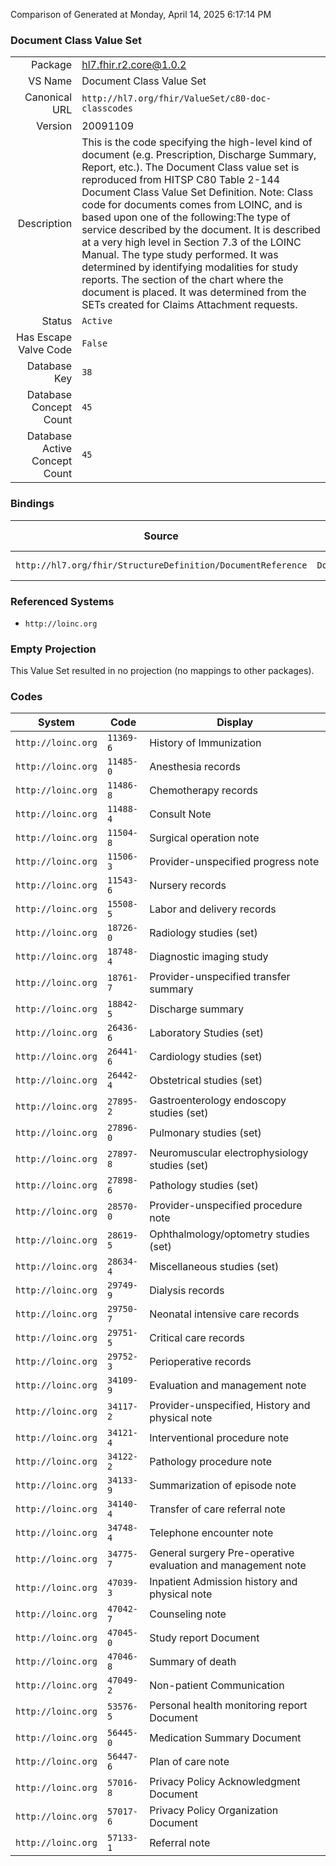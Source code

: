 Comparison of 
Generated at Monday, April 14, 2025 6:17:14 PM

### Document Class Value Set

|      |     |
| ---: | --- |
| Package | hl7.fhir.r2.core@1.0.2 |
| VS Name | Document Class Value Set |
| Canonical URL | `http://hl7.org/fhir/ValueSet/c80-doc-classcodes` |
| Version | 20091109 |
| Description | This is the code specifying the high-level kind of document (e.g. Prescription, Discharge Summary, Report, etc.). The Document Class value set is reproduced from HITSP C80 Table 2-144 Document Class Value Set Definition. Note: Class code for documents comes from LOINC, and is based upon one of the following:The type of service described by the document. It is described at a very high level in Section 7.3 of the LOINC Manual. The type study performed. It was determined by identifying modalities for study reports. The section of the chart where the document is placed. It was determined from the SETs created for Claims Attachment requests. |
| Status | `Active` |
| Has Escape Valve Code | `False` |
| Database Key | `38` |
| Database Concept Count | `45` |
| Database Active Concept Count | `45` |
### Bindings

| Source | Element | Binding | Strength | Element Short |
| ------ | ------- | ------- | -------- | ------------- |
| `http://hl7.org/fhir/StructureDefinition/DocumentReference` | `DocumentReference.class` | `http://hl7.org/fhir/ValueSet/c80-doc-classcodes` | `Example` | Categorization of document |

### Referenced Systems

* `http://loinc.org`
### Empty Projection

This Value Set resulted in no projection (no mappings to other packages).

### Codes

| System | Code | Display |
| ------ | ---- | ------- |
| `http://loinc.org` | `11369-6` | History of Immunization |
| `http://loinc.org` | `11485-0` | Anesthesia records |
| `http://loinc.org` | `11486-8` | Chemotherapy records |
| `http://loinc.org` | `11488-4` | Consult Note |
| `http://loinc.org` | `11504-8` | Surgical operation note |
| `http://loinc.org` | `11506-3` | Provider-unspecified progress note |
| `http://loinc.org` | `11543-6` | Nursery records |
| `http://loinc.org` | `15508-5` | Labor and delivery records |
| `http://loinc.org` | `18726-0` | Radiology studies (set) |
| `http://loinc.org` | `18748-4` | Diagnostic imaging study |
| `http://loinc.org` | `18761-7` | Provider-unspecified transfer summary |
| `http://loinc.org` | `18842-5` | Discharge summary |
| `http://loinc.org` | `26436-6` | Laboratory Studies (set) |
| `http://loinc.org` | `26441-6` | Cardiology studies (set) |
| `http://loinc.org` | `26442-4` | Obstetrical studies (set) |
| `http://loinc.org` | `27895-2` | Gastroenterology endoscopy studies (set) |
| `http://loinc.org` | `27896-0` | Pulmonary studies (set) |
| `http://loinc.org` | `27897-8` | Neuromuscular electrophysiology studies (set) |
| `http://loinc.org` | `27898-6` | Pathology studies (set) |
| `http://loinc.org` | `28570-0` | Provider-unspecified procedure note |
| `http://loinc.org` | `28619-5` | Ophthalmology/optometry studies (set) |
| `http://loinc.org` | `28634-4` | Miscellaneous studies (set) |
| `http://loinc.org` | `29749-9` | Dialysis records |
| `http://loinc.org` | `29750-7` | Neonatal intensive care records |
| `http://loinc.org` | `29751-5` | Critical care records |
| `http://loinc.org` | `29752-3` | Perioperative records |
| `http://loinc.org` | `34109-9` | Evaluation and management note |
| `http://loinc.org` | `34117-2` | Provider-unspecified, History and physical note |
| `http://loinc.org` | `34121-4` | Interventional procedure note |
| `http://loinc.org` | `34122-2` | Pathology procedure note |
| `http://loinc.org` | `34133-9` | Summarization of episode note |
| `http://loinc.org` | `34140-4` | Transfer of care referral note |
| `http://loinc.org` | `34748-4` | Telephone encounter note |
| `http://loinc.org` | `34775-7` | General surgery Pre-operative evaluation and management note |
| `http://loinc.org` | `47039-3` | Inpatient Admission history and physical note |
| `http://loinc.org` | `47042-7` | Counseling note |
| `http://loinc.org` | `47045-0` | Study report Document |
| `http://loinc.org` | `47046-8` | Summary of death |
| `http://loinc.org` | `47049-2` | Non-patient Communication |
| `http://loinc.org` | `53576-5` | Personal health monitoring report Document |
| `http://loinc.org` | `56445-0` | Medication Summary Document |
| `http://loinc.org` | `56447-6` | Plan of care note |
| `http://loinc.org` | `57016-8` | Privacy Policy Acknowledgment Document |
| `http://loinc.org` | `57017-6` | Privacy Policy Organization Document |
| `http://loinc.org` | `57133-1` | Referral note |
